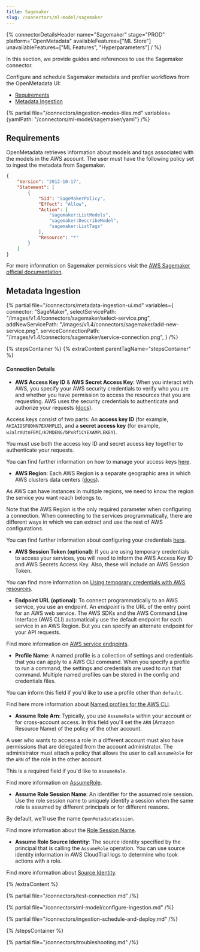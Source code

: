```yaml
---
title: Sagemaker
slug: /connectors/ml-model/sagemaker
---
```


{% connectorDetailsHeader
name="Sagemaker"
stage="PROD"
platform="OpenMetadata"
availableFeatures=["ML Store"]
unavailableFeatures=["ML Features", "Hyperparameters"]
/ %}

In this section, we provide guides and references to use the Sagemaker connector.

Configure and schedule Sagemaker metadata and profiler workflows from the OpenMetadata UI:

- [Requirements](#requirements)
- [Metadata Ingestion](#metadata-ingestion)

{% partial file="/connectors/ingestion-modes-tiles.md" variables={yamlPath: "/connectors/ml-model/sagemaker/yaml"} /%}

## Requirements

OpenMetadata retrieves information about models and tags associated with the models in the AWS account.
The user must have the following policy set to ingest the metadata from Sagemaker.

```json
{
    "Version": "2012-10-17",
    "Statement": [
        {
            "Sid": "SageMakerPolicy",
            "Effect": "Allow",
            "Action": [
                "sagemaker:ListModels",
                "sagemaker:DescribeModel",
                "sagemaker:ListTags"
            ],
            "Resource": "*"
        }
    ]
}
```

For more information on Sagemaker permissions visit the [AWS Sagemaker official documentation](https://docs.aws.amazon.com/sagemaker/latest/dg/api-permissions-reference.html).

## Metadata Ingestion

{% partial 
  file="/connectors/metadata-ingestion-ui.md" 
  variables={
    connector: "SageMaker", 
    selectServicePath: "/images/v1.4/connectors/sagemaker/select-service.png",
    addNewServicePath: "/images/v1.4/connectors/sagemaker/add-new-service.png",
    serviceConnectionPath: "/images/v1.4/connectors/sagemaker/service-connection.png",
} 
/%}

{% stepsContainer %}
{% extraContent parentTagName="stepsContainer" %}

#### Connection Details

- **AWS Access Key ID** & **AWS Secret Access Key**: When you interact with AWS, you specify your AWS security credentials to verify who you are and whether you have
  permission to access the resources that you are requesting. AWS uses the security credentials to authenticate and
  authorize your requests ([docs](https://docs.aws.amazon.com/IAM/latest/UserGuide/security-creds.html)).

Access keys consist of two parts: An **access key ID** (for example, `AKIAIOSFODNN7EXAMPLE`), and a **secret access key** (for example, `wJalrXUtnFEMI/K7MDENG/bPxRfiCYEXAMPLEKEY`).

You must use both the access key ID and secret access key together to authenticate your requests.

You can find further information on how to manage your access keys [here](https://docs.aws.amazon.com/IAM/latest/UserGuide/id_credentials_access-keys.html).

- **AWS Region**: Each AWS Region is a separate geographic area in which AWS clusters data centers ([docs](https://docs.aws.amazon.com/AmazonRDS/latest/UserGuide/Concepts.RegionsAndAvailabilityZones.html)).

As AWS can have instances in multiple regions, we need to know the region the service you want reach belongs to.

Note that the AWS Region is the only required parameter when configuring a connection. When connecting to the
services programmatically, there are different ways in which we can extract and use the rest of AWS configurations.

You can find further information about configuring your credentials [here](https://boto3.amazonaws.com/v1/documentation/api/latest/guide/credentials.html#configuring-credentials).

- **AWS Session Token (optional)**: If you are using temporary credentials to access your services, you will need to inform the AWS Access Key ID
  and AWS Secrets Access Key. Also, these will include an AWS Session Token.

You can find more information on [Using temporary credentials with AWS resources](https://docs.aws.amazon.com/IAM/latest/UserGuide/id_credentials_temp_use-resources.html).

- **Endpoint URL (optional)**: To connect programmatically to an AWS service, you use an endpoint. An *endpoint* is the URL of the
  entry point for an AWS web service. The AWS SDKs and the AWS Command Line Interface (AWS CLI) automatically use the
  default endpoint for each service in an AWS Region. But you can specify an alternate endpoint for your API requests.

Find more information on [AWS service endpoints](https://docs.aws.amazon.com/general/latest/gr/rande.html).

- **Profile Name**: A named profile is a collection of settings and credentials that you can apply to a AWS CLI command.
  When you specify a profile to run a command, the settings and credentials are used to run that command.
  Multiple named profiles can be stored in the config and credentials files.

You can inform this field if you'd like to use a profile other than `default`.

Find here more information about [Named profiles for the AWS CLI](https://docs.aws.amazon.com/cli/latest/userguide/cli-configure-profiles.html).

- **Assume Role Arn**: Typically, you use `AssumeRole` within your account or for cross-account access. In this field you'll set the
  `ARN` (Amazon Resource Name) of the policy of the other account.

A user who wants to access a role in a different account must also have permissions that are delegated from the account
administrator. The administrator must attach a policy that allows the user to call `AssumeRole` for the `ARN` of the role in the other account.

This is a required field if you'd like to `AssumeRole`.

Find more information on [AssumeRole](https://docs.aws.amazon.com/STS/latest/APIReference/API_AssumeRole.html).

- **Assume Role Session Name**: An identifier for the assumed role session. Use the role session name to uniquely identify a session when the same role
  is assumed by different principals or for different reasons.

By default, we'll use the name `OpenMetadataSession`.

Find more information about the [Role Session Name](https://docs.aws.amazon.com/STS/latest/APIReference/API_AssumeRole.html#:~:text=An%20identifier%20for%20the%20assumed%20role%20session.).

- **Assume Role Source Identity**: The source identity specified by the principal that is calling the `AssumeRole` operation. You can use source identity
  information in AWS CloudTrail logs to determine who took actions with a role.

Find more information about [Source Identity](https://docs.aws.amazon.com/STS/latest/APIReference/API_AssumeRole.html#:~:text=Required%3A%20No-,SourceIdentity,-The%20source%20identity).

{% /extraContent %}

{% partial file="/connectors/test-connection.md" /%}

{% partial file="/connectors/ml-model/configure-ingestion.md" /%}

{% partial file="/connectors/ingestion-schedule-and-deploy.md" /%}

{% /stepsContainer %}

{% partial file="/connectors/troubleshooting.md" /%}
